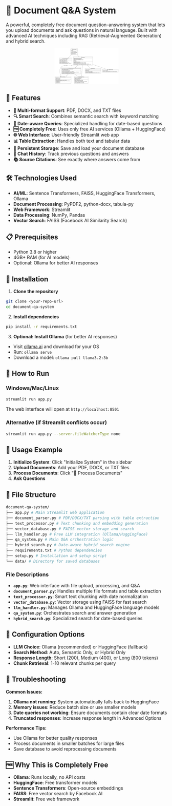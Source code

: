 # 📄 Document Q&A System

A powerful, completely free document question-answering system that lets you upload documents and ask questions in natural language. Built with advanced AI techniques including RAG (Retrieval-Augmented Generation) and hybrid search.

<p align="center">
  <img src="Diagrams/RAGclassDia.svg" alt="Class Diagram" width="200"/>
</p>


## 🚀 Features

- **📁 Multi-format Support**: PDF, DOCX, and TXT files
- **🔍 Smart Search**: Combines semantic search with keyword matching
- **📅 Date-aware Queries**: Specialized handling for date-based questions
- **🆓 Completely Free**: Uses only free AI services (Ollama + HuggingFace)
- **🌐 Web Interface**: User-friendly Streamlit web app
- **📊 Table Extraction**: Handles both text and tabular data
- **💾 Persistent Storage**: Save and load your document database
- **🔄 Chat History**: Track previous questions and answers
- **📚 Source Citations**: See exactly where answers come from

## 🛠️ Technologies Used

- **AI/ML**: Sentence Transformers, FAISS, HuggingFace Transformers, Ollama
- **Document Processing**: PyPDF2, python-docx, tabula-py
- **Web Framework**: Streamlit
- **Data Processing**: NumPy, Pandas
- **Vector Search**: FAISS (Facebook AI Similarity Search)

## 📋 Prerequisites

- Python 3.8 or higher
- 4GB+ RAM (for AI models)
- Optional: Ollama for better AI responses

## 🔧 Installation

1. **Clone the repository**
```bash 
git clone <your-repo-url>
cd document-qa-system
```

2. **Install dependencies**
```bash 
pip install -r requirements.txt
```

3. **Optional: Install Ollama** (for better AI responses)
- Visit [ollama.ai](https://ollama.ai) and download for your OS
- Run: `ollama serve`
- Download a model: `ollama pull llama3.2:3b`

## 🚀 How to Run

### Windows/Mac/Linux
```bash 
streamlit run app.py
```

The web interface will open at `http://localhost:8501`

### Alternative (if Streamlit conflicts occur)
```bash 
streamlit run app.py --server.fileWatcherType none
```

## 📖 Usage Example

1. **Initialize System**: Click "Initialize System" in the sidebar
2. **Upload Documents**: Add your PDF, DOCX, or TXT files
3. **Process Documents**: Click "🚀 Process Documents"
4. **Ask Questions**


## 📁 File Structure

```bash
document-qa-system/
├── app.py # Main Streamlit web application
├── document_parser.py # PDF/DOCX/TXT parsing with table extraction
├── text_processor.py # Text chunking and embedding generation
├── vector_database.py # FAISS vector storage and search
├── llm_handler.py # Free LLM integration (Ollama/HuggingFace)
├── qa_system.py # Main Q&A orchestration logic
├── hybrid_search.py # Date-aware hybrid search engine
├── requirements.txt # Python dependencies
├── setup.py # Installation and setup script
└── data/ # Directory for saved databases
```

### File Descriptions

- **`app.py`**: Web interface with file upload, processing, and Q&A
- **`document_parser.py`**: Handles multiple file formats and table extraction
- **`text_processor.py`**: Smart text chunking with date normalization
- **`vector_database.py`**: Vector storage using FAISS for fast search
- **`llm_handler.py`**: Manages Ollama and HuggingFace language models
- **`qa_system.py`**: Orchestrates search and answer generation
- **`hybrid_search.py`**: Specialized search for date-based queries

## 🔧 Configuration Options

- **LLM Choice**: Ollama (recommended) or HuggingFace (fallback)
- **Search Method**: Auto, Semantic Only, or Hybrid Only
- **Response Length**: Short (200), Medium (400), or Long (800 tokens)
- **Chunk Retrieval**: 1-10 relevant chunks per query

## 🐛 Troubleshooting

**Common Issues:**

1. **Ollama not running**: System automatically falls back to HuggingFace
2. **Memory issues**: Reduce batch size or use smaller models
3. **Date queries not working**: Ensure documents contain clear date formats
4. **Truncated responses**: Increase response length in Advanced Options

**Performance Tips:**
- Use Ollama for better quality responses
- Process documents in smaller batches for large files
- Save database to avoid reprocessing documents

## 🆓 Why This is Completely Free

- **Ollama**: Runs locally, no API costs
- **HuggingFace**: Free transformer models
- **Sentence Transformers**: Open-source embeddings
- **FAISS**: Free vector search by Facebook AI
- **Streamlit**: Free web framework





